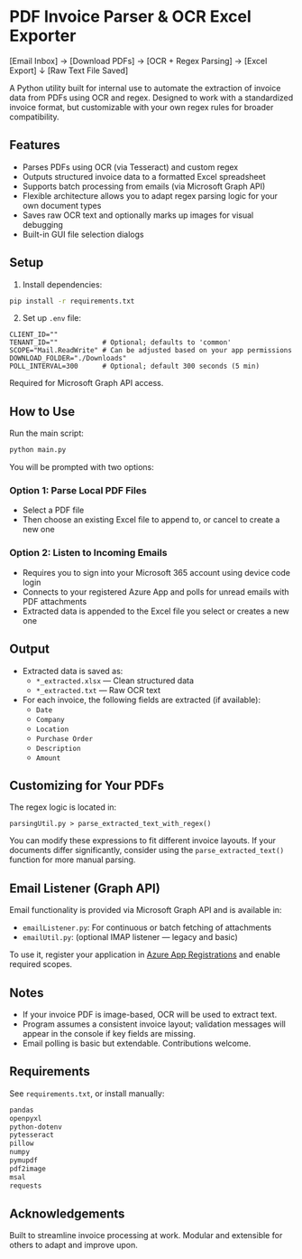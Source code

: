 
# PDF Invoice Parser & OCR Excel Exporter

[Email Inbox] → [Download PDFs] → [OCR + Regex Parsing] → [Excel Export]
                                        ↓
                               [Raw Text File Saved]


A Python utility built for internal use to automate the extraction of invoice data from PDFs using OCR and regex. Designed to work with a standardized invoice format, but customizable with your own regex rules for broader compatibility.

## Features

- Parses PDFs using OCR (via Tesseract) and custom regex
- Outputs structured invoice data to a formatted Excel spreadsheet
- Supports batch processing from emails (via Microsoft Graph API)
- Flexible architecture allows you to adapt regex parsing logic for your own document types
- Saves raw OCR text and optionally marks up images for visual debugging
- Built-in GUI file selection dialogs

## Setup

1. Install dependencies:

```bash
pip install -r requirements.txt
```

2. Set up `.env` file:

```env
CLIENT_ID=""
TENANT_ID=""           # Optional; defaults to 'common'
SCOPE="Mail.ReadWrite" # Can be adjusted based on your app permissions
DOWNLOAD_FOLDER="./Downloads"
POLL_INTERVAL=300      # Optional; default 300 seconds (5 min)
```

Required for Microsoft Graph API access.

## How to Use

Run the main script:

```bash
python main.py
```

You will be prompted with two options:

### Option 1: Parse Local PDF Files

- Select a PDF file
- Then choose an existing Excel file to append to, or cancel to create a new one

### Option 2: Listen to Incoming Emails

- Requires you to sign into your Microsoft 365 account using device code login
- Connects to your registered Azure App and polls for unread emails with PDF attachments
- Extracted data is appended to the Excel file you select or creates a new one

## Output

- Extracted data is saved as:
  - `*_extracted.xlsx` — Clean structured data
  - `*_extracted.txt` — Raw OCR text
- For each invoice, the following fields are extracted (if available):
  - `Date`
  - `Company`
  - `Location`
  - `Purchase Order`
  - `Description`
  - `Amount`

## Customizing for Your PDFs

The regex logic is located in:

```
parsingUtil.py > parse_extracted_text_with_regex()
```

You can modify these expressions to fit different invoice layouts. If your documents differ significantly, consider using the `parse_extracted_text()` function for more manual parsing.

## Email Listener (Graph API)

Email functionality is provided via Microsoft Graph API and is available in:

- `emailListener.py`: For continuous or batch fetching of attachments
- `emailUtil.py`: (optional IMAP listener — legacy and basic)

To use it, register your application in [Azure App Registrations](https://portal.azure.com/#blade/Microsoft_AAD_RegisteredApps) and enable required scopes.

## Notes

- If your invoice PDF is image-based, OCR will be used to extract text.
- Program assumes a consistent invoice layout; validation messages will appear in the console if key fields are missing.
- Email polling is basic but extendable. Contributions welcome.

## Requirements

See `requirements.txt`, or install manually:

```bash
pandas
openpyxl
python-dotenv
pytesseract
pillow
numpy
pymupdf
pdf2image
msal
requests
```

## Acknowledgements

Built to streamline invoice processing at work. Modular and extensible for others to adapt and improve upon.

